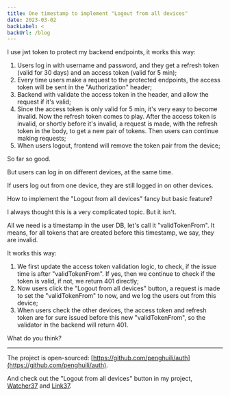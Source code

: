 ```yaml
---
title: One timestamp to implement "Logout from all devices"
date: 2023-03-02
backLabel: <
backUrl: /blog
---
```


I use jwt token to protect my backend endpoints, it works this way:

1. Users log in with username and password, and they get a refresh token (valid for 30 days) and an access token (valid for 5 min);
2. Every time users make a request to the protected endpoints, the access token will be sent in the "Authorization" header;
3. Backend with validate the access token in the header, and allow the request if it's valid;
4. Since the access token is only valid for 5 min, it's very easy to become invalid. Now the refresh token comes to play. After the access token is invalid, or shortly before it's invalid, a request is made, with the refresh token in the body, to get a new pair of tokens. Then users can continue making requests;
5. When users logout, frontend will remove the token pair from the device;

So far so good.

But users can log in on different devices, at the same time.

If users log out from one device, they are still logged in on other devices.

How to implement the "Logout from all devices" fancy but basic feature?

I always thought this is a very complicated topic. But it isn't.

All we need is a timestamp in the user DB, let's call it "validTokenFrom". It means, for all tokens that are created before this timestamp, we say, they are invalid.

It works this way:

1. We first update the access token validation logic, to check, if the issue time is after "validTokenFrom". If yes, then we continue to check if the token is valid, if not, we return 401 directly;
2.  Now users click the "Logout from all devices" button, a request is made to set the "validTokenFrom" to now, and we log the users out from this device;
3. When users check the other devices, the access token and refresh token are for sure issued before this new "validTokenFrom", so the validator in the backend will return 401.

What do you think?

---

The project is open-sourced: [https://github.com/penghuili/auth](https://github.com/penghuili/auth).

And check out the "Logout from all devices" button in my project, [Watcher37](https://watcher.encrypt37.com/) and [Link37](https://link.encrypt37.com/).